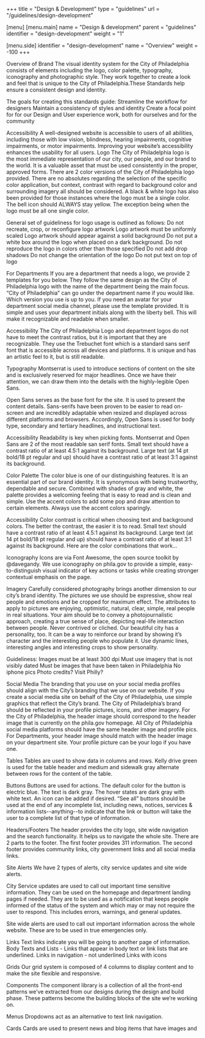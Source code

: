+++
title = "Design & Development"
type = "guidelines"
url = "/guidelines/design-development"

[menu]
[menu.main]
  name = "Design & development"
  parent = "guidelines"
  identifier = "design-development"
  weight = "1"

[menu.side]
  identifier = "design-development"
  name = "Overview"
  weight = -100
+++


Overview of Brand
The visual identity system for the City of Philadelphia consists of elements including the logo, color palette, typography, iconography and photographic style. They work together to create a look and feel that is unique to the City of Philadelphia.These Standards help ensure a consistent design and identity.

The goals for creating this standards guide:
Streamline the workflow for designers
Maintain a consistency of styles and identity
Create a focal point for for our Design and User experience work, both for ourselves and for the community

Accessibility
A well-designed website is accessible to users of all abilities, including those with low vision, blindness, hearing impairments, cognitive impairments, or motor impairments. Improving your website’s accessibility enhances the usability for all users.
Logo
The City of Philadelphia logo is the most immediate representation of our city, our people, and our brand to the world. It is a valuable asset that must be used consistently in the proper, approved forms. There are 2 color versions of the City of Philadelphia logo provided. There are no absolutes regarding the selection of the specific color application, but context, contrast with regard to background color and surrounding imagery all should be considered. A black & white logo has also been provided for those instances where the logo must be a single color. The bell icon should ALWAYS stay yellow. The exception being when the logo must be all one single color.

General set of guideliness for logo usage is outlined as follows:
Do not recreate, crop, or reconfigure logo artwork
Logo artwork must be uniformly scaled
Logo artwork should appear against a solid background
Do not put a white box around the logo when placed on a dark background.
Do not reproduce the logo in colors other than those specified
Do not add drop shadows
Do not change the orientation of the logo
Do not put text on top of logo

For Departments
If you are a department that needs a logo, we provide 2 templates for you below. They follow the same design as the City of Philadelphia logo with the name of the department being the main focus. “City of Philadelphia” can go under the department name if you would like. Which version you use is up to you. If you need an avatar for your department social media channel, please use the template provided. It is simple and uses your department initials along with the liberty bell. This will make it recognizable and readable when smaller.

Accessibility
The City of Philadelphia Logo and department logos do not have to meet the contrast ratios, but it is important that they are recognizable. They use the Trebuchet font which is a standard sans serif font that is accessible across all devices and platforms. It is unique and has an artistic feel to it, but is still readable.


Typography
Montserrat is used to introduce sections of content on the site and is exclusively reserved for major headlines. Once we have their attention, we can draw them into the details with the highly-legible Open Sans.

Open Sans serves as the base font for the site. It is used to present the content details. Sans-serifs have been proven to be easier to read on-screen and are incredibly adaptable when resized and displayed across different platforms and browsers. Accordingly, Open Sans is used for body type, secondary and tertiary headlines, and instructional text.

Accessibility
Readability is key when picking fonts. Montserrat and Open Sans are 2 of the most readable san serif fonts. Small text should have a contrast ratio of at least 4.5:1 against its background. Large text (at 14 pt bold/18 pt regular and up) should have a contrast ratio of at least 3:1 against its background.


Color Palette
The color blue is one of our distinguishing features. It is an essential part of our brand identity. It is synonymous with being trustworthy, dependable and secure. Combined with shades of gray and white, the palette provides a welcoming feeling that is easy to read and is clean and simple. Use the accent colors to add some pop and draw attention to certain elements. Always use the accent colors sparingly.

Accessibility
Color contrast is critical when choosing text and background colors. The better the contrast, the easier it is to read. Small text should have a contrast ratio of at least 4.5:1 against its background.
Large text (at 14 pt bold/18 pt regular and up) should have a contrast ratio of at least 3:1 against its background. Here are the color combinations that work...



Iconography
Icons are via Font Awesome, the open source toolkit by @davegandy. We use iconography on phila.gov to provide a simple, easy-to-distinguish visual indicator of key actions or tasks while creating stronger contextual emphasis on the page.

Imagery
Carefully considered photography brings another dimension to our city’s brand identity. The pictures we use should be expressive, show real people and emotions and be cropped for maximum effect. The attributes to apply to pictures are enjoying, optimistic, natural, clear, simple, real people in real situations. Your aim should be to convey a photojournalistic approach, creating a true sense of place, depicting real-life interaction between people. Never contrived or cliched. Our beautiful city has a personality, too. It can be a way to reinforce our brand by showing it’s character and the interesting people who populate it. Use dynamic lines, interesting angles and interesting crops to show personality.

Guideliness:
Images must be at least 300 dpi
Must use imagery that is not visibly dated
Must be images that have been taken in Philadelphia
No iphone pics
Photo credits? Visit Philly?


Social Media
The branding that you use on your social media profiles should align with the City’s branding that we use on our website. If you create a social media site on behalf of the City of Philadelphia, use simple graphics that reflect the City’s brand. The City of Philadelphia’s brand should be reflected in your profile pictures, icons, and other imagery. For the City of Philadelphia, the header image should correspond to the header image that is currently on the phila.gov homepage. All City of Philadelphia social media platforms should have the same header image and profile pics. For Departments, your header image should match with the header image on your department site. Your profile picture can be your logo if you have one.


Tables
Tables are used to show data in columns and rows. Kelly drive green is used for the table header and medium and sidewalk gray alternate between rows for the content of the table.


Buttons
Buttons are used for actions. The default color for the button is electric blue. The text is dark gray. The hover states are dark gray with white text. An icon can be added if desired. “See all" buttons should be used at the end of any incomplete list, including news, notices, services & information lists--anything--to indicate that the link or button will take the user to a complete list of that type of information.


Headers/Footers
The header provides the city logo, site wide navigation and the search functionality. It helps us to navigate the whole site. There are 2 parts to the footer. The first footer provides 311 information. The second footer provides community links, city government links and all social media links.


Site Alerts
We have 2 types of alerts, city service updates and site wide alerts.

City Service updates are used to call out important time sensitive information. They can be used on the homepage and department landing pages if needed. They are to be used as a notification that keeps people informed of the status of the system and which may or may not require the user to respond. This includes errors, warnings, and general updates.

Site wide alerts are used to call out important information across the whole website. These are to be used in true emergencies only.

Links
Text links indicate you will be going to another page of information.
Body Texts and Lists - Links that appear in body text or link lists that are underlined.
Links in navigation - not underlined
Links with icons


Grids
Our grid system is composed of 4 columns to display content and to make the site flexible and responsive.

Components
The component library is a collection of all the front-end patterns we’ve extracted from our designs during the design and build phase. These patterns become the building blocks of the site we’re working on.

Menus
Dropdowns act as an alternative to text link navigation.

Cards
Cards are used to present news and blog items that have images and
